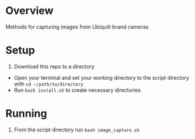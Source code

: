 # Overview
Methods for capturing images from Ubiquiti brand cameras

# Setup
1. Download this repo to a directory
* Open your terminal and set your working directory to the script directory with `cd ~/path/to/directory`
* Run `bash install.sh` to create necessary directories

# Running
1. From the script directory run `bash image_capture.sh`